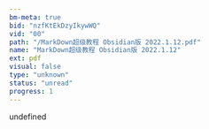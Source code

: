 ```yaml
---
bm-meta: true
bid: "nzfKtEkDzyIkywWQ"
vid: "00"
path: "/MarkDown超级教程 Obsidian版 2022.1.12.pdf"
name: "MarkDown超级教程 Obsidian版 2022.1.12"
ext: pdf
visual: false
type: "unknown"
status: "unread"
progress: 1
---
```

undefined